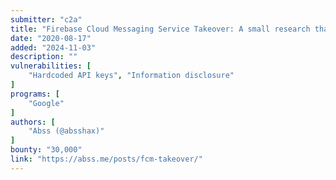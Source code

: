 ```yaml
---
submitter: "c2a"
title: "Firebase Cloud Messaging Service Takeover: A small research that led to 30k$+ in bounties"
date: "2020-08-17"
added: "2024-11-03"
description: ""
vulnerabilities: [
    "Hardcoded API keys", "Information disclosure"
]
programs: [
    "Google"
]
authors: [
    "Abss (@absshax)"
]
bounty: "30,000"
link: "https://abss.me/posts/fcm-takeover/"
---
```




